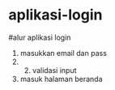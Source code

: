 # aplikasi-login

#alur aplikasi login
1. masukkan email dan pass
2. 2. validasi input
3. masuk halaman beranda
